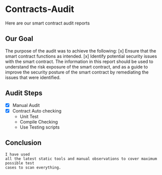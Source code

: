 # Contracts-Audit
Here are our smart contract audit reports

## Our Goal
The purpose of the audit was to achieve the following:
[x] Ensure that the smart contract functions as intended.
[x] Identify potential security issues with the smart contract.
The information in this report should be used to understand the risk exposure of the smart 
contract, and as a guide to improve the security posture of the smart contract by remediating 
the issues that were identified.

## Audit Steps
- [x] Manual Audit 
- [x] Contract Auto checking
  - Unit Test
  - Compile Checking
  - Use Testing scripts
## Conclusion
```
I have used 
all the latest static tools and manual observations to cover maximum possible test 
cases to scan everything.
```
